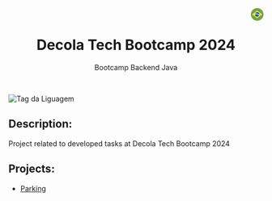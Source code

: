 <a href="https://github.com/rafaelrvital/CSharp-Trainning/tree/main/bootcamp-DecolaTech2024/README_PT-BR.md"><img src="https://github.com/rafaelrvital/rafaelrvital/blob/main/assets/flags/br.png" width="25" align="right" title="Mudar para português"></a>

<br>

<div align=center>

# Decola Tech Bootcamp 2024

Bootcamp Backend Java

</div><br>

![Tag da Liguagem](https://img.shields.io/badge/Visual%20Studio%20Code-CSharp-orange)

## Description:

Project related to developed tasks at Decola Tech Bootcamp 2024

## Projects:

- <a href="https://github.com/rafaelrvital/CSharp-Trainning/tree/main/bootcamp-DecolaTech2024/estacionamento">Parking</a>